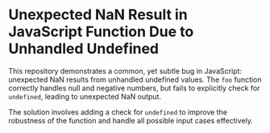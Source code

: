 # Unexpected NaN Result in JavaScript Function Due to Unhandled Undefined

This repository demonstrates a common, yet subtle bug in JavaScript: unexpected NaN results from unhandled undefined values.  The `foo` function correctly handles null and negative numbers, but fails to explicitly check for `undefined`, leading to unexpected NaN output.

The solution involves adding a check for `undefined` to improve the robustness of the function and handle all possible input cases effectively.